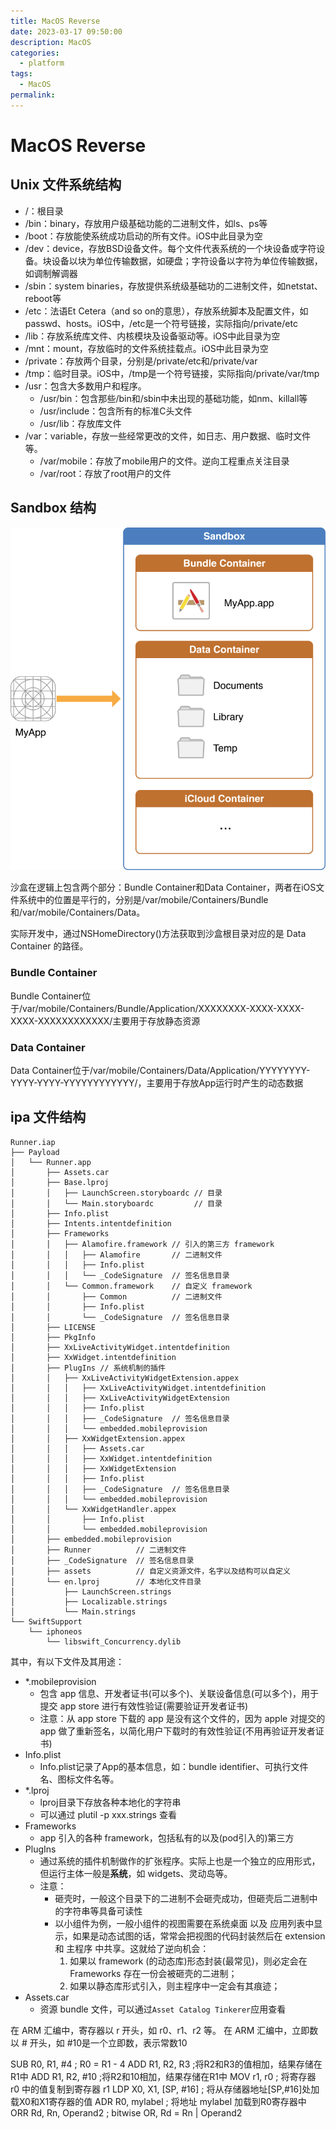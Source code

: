 ```yaml
---
title: MacOS Reverse
date: 2023-03-17 09:50:00
description: MacOS
categories: 
  - platform
tags: 
  - MacOS
permalink:
---
```


# MacOS Reverse

## Unix 文件系统结构
- /：根目录
- /bin：binary，存放用户级基础功能的二进制文件，如ls、ps等
- /boot：存放能使系统成功启动的所有文件。iOS中此目录为空
- /dev：device，存放BSD设备文件。每个文件代表系统的一个块设备或字符设备。块设备以块为单位传输数据，如硬盘；字符设备以字符为单位传输数据，如调制解调器
- /sbin：system binaries，存放提供系统级基础功的二进制文件，如netstat、reboot等
- /etc：法语Et Cetera（and so on的意思），存放系统脚本及配置文件，如passwd、hosts。iOS中，/etc是一个符号链接，实际指向/private/etc
- /lib：存放系统库文件、内核模块及设备驱动等。iOS中此目录为空
- /mnt：mount，存放临时的文件系统挂载点。iOS中此目录为空
- /private：存放两个目录，分别是/private/etc和/private/var
- /tmp：临时目录。iOS中，/tmp是一个符号链接，实际指向/private/var/tmp
- /usr：包含大多数用户和程序。
  + /usr/bin：包含那些/bin和/sbin中未出现的基础功能，如nm、killall等
  + /usr/include：包含所有的标准C头文件
  + /usr/lib：存放库文件
- /var：variable，存放一些经常更改的文件，如日志、用户数据、临时文件等。
  + /var/mobile：存放了mobile用户的文件。逆向工程重点关注目录
  + /var/root：存放了root用户的文件

## Sandbox 结构
![Sandbox 结构](./rsc/ios_reverse_sandbox_structure.png)

沙盒在逻辑上包含两个部分：Bundle Container和Data Container，两者在iOS文件系统中的位置是平行的，分别是/var/mobile/Containers/Bundle和/var/mobile/Containers/Data。

实际开发中，通过NSHomeDirectory()方法获取到沙盒根目录对应的是 Data Container 的路径。

### Bundle Container
Bundle Container位于/var/mobile/Containers/Bundle/Application/XXXXXXXX-XXXX-XXXX-XXXX-XXXXXXXXXXXX/主要用于存放静态资源

### Data Container
Data Container位于/var/mobile/Containers/Data/Application/YYYYYYYY-YYYY-YYYY-YYYYYYYYYYYY/，主要用于存放App运行时产生的动态数据

## ipa 文件结构
```
Runner.iap
├── Payload
│   └── Runner.app
│       ├── Assets.car
│       ├── Base.lproj
│       │   ├── LaunchScreen.storyboardc // 目录
│       │   └── Main.storyboardc         // 目录
│       ├── Info.plist
│       ├── Intents.intentdefinition
│       ├── Frameworks
│       │   ├── Alamofire.framework // 引入的第三方 framework
│       │   │   ├── Alamofire       // 二进制文件
│       │   │   ├── Info.plist
│       │   │   └── _CodeSignature  // 签名信息目录
│       │   └── Common.framework    // 自定义 framework
│       │       ├── Common          // 二进制文件
│       │       ├── Info.plist
│       │       └── _CodeSignature  // 签名信息目录
│       ├── LICENSE
│       ├── PkgInfo
│       ├── XxLiveActivityWidget.intentdefinition
│       ├── XxWidget.intentdefinition
│       ├── PlugIns // 系统机制的插件
│       │   ├── XxLiveActivityWidgetExtension.appex
│       │   │   ├── XxLiveActivityWidget.intentdefinition
│       │   │   ├── XxLiveActivityWidgetExtension
│       │   │   ├── Info.plist
│       │   │   ├── _CodeSignature  // 签名信息目录
│       │   │   └── embedded.mobileprovision
│       │   ├── XxWidgetExtension.appex
│       │   │   ├── Assets.car
│       │   │   ├── XxWidget.intentdefinition
│       │   │   ├── XxWidgetExtension
│       │   │   ├── Info.plist
│       │   │   ├── _CodeSignature  // 签名信息目录
│       │   │   └── embedded.mobileprovision
│       │   └── XxWidgetHandler.appex
│       │       ├── Info.plist
│       │       └── embedded.mobileprovision
│       ├── embedded.mobileprovision
│       ├── Runner          // 二进制文件
│       ├── _CodeSignature  // 签名信息目录
│       ├── assets          // 自定义资源文件，名字以及结构可以自定义
│       └── en.lproj        // 本地化文件目录
│           ├── LaunchScreen.strings
│           ├── Localizable.strings
│           └── Main.strings
└── SwiftSupport
    └── iphoneos
        └── libswift_Concurrency.dylib
```
其中，有以下文件及其用途：
- *.mobileprovision
  + 包含 app 信息、开发者证书(可以多个)、关联设备信息(可以多个)，用于提交 app store 进行有效性验证(需要验证开发者证书)
  + 注意：从 app store 下载的 app 是没有这个文件的，因为 apple 对提交的 app 做了重新签名，以简化用户下载时的有效性验证(不用再验证开发者证书)
- Info.plist
  + Info.plist记录了App的基本信息，如：bundle identifier、可执行文件名、图标文件名等。
- *.lproj
  + lproj目录下存放各种本地化的字符串
  + 可以通过 plutil -p xxx.strings 查看
- Frameworks
  + app 引入的各种 framework，包括私有的以及(pod引入的)第三方
- PlugIns
  + 通过系统的插件机制做作的扩张程序。实际上也是一个独立的应用形式，但运行主体一般是**系统**，如 widgets、灵动岛等。
  + 注意：
    + 砸壳时，一般这个目录下的二进制不会砸壳成功，但砸壳后二进制中的字符串等具备可读性
    + 以小组件为例，一般小组件的视图需要在系统桌面 以及 应用列表中显示，如果是动态试图的话，常常会把视图的代码封装然后在 extension 和 主程序 中共享。这就给了逆向机会：
      1. 如果以 framework (的动态库)形态封装(最常见)，则必定会在 Frameworks 存在一份会被砸壳的二进制；
      2. 如果以静态库形式引入，则主程序中一定会有其痕迹；
- Assets.car
  + 资源 bundle 文件，可以通过```Asset Catalog Tinkerer```应用查看


在 ARM 汇编中，寄存器以 r 开头，如 r0、r1、r2 等。
在 ARM 汇编中，立即数以 # 开头，如 #10是一个立即数，表示常数10

SUB R0, R1, #4   ; R0 = R1 - 4
ADD R1, R2, R3  ;将R2和R3的值相加，结果存储在R1中
ADD R1, R2, #10  ;将R2和10相加，结果存储在R1中
MOV r1, r0   ; 将寄存器 r0 中的值复制到寄存器 r1
LDP X0, X1, [SP, #16] ; 将从存储器地址[SP,#16]处加载X0和X1寄存器的值
ADR R0, mylabel ; 将地址 mylabel 加载到R0寄存器中
ORR Rd, Rn, Operand2 ; bitwise OR, Rd = Rn | Operand2
